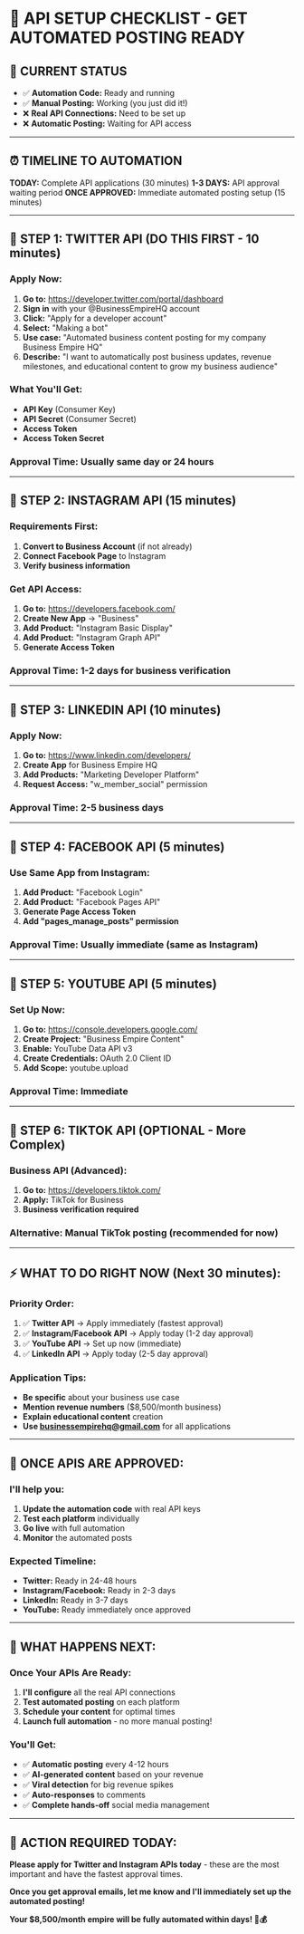 # 🔑 API SETUP CHECKLIST - GET AUTOMATED POSTING READY

## 🚨 CURRENT STATUS
- ✅ **Automation Code:** Ready and running
- ✅ **Manual Posting:** Working (you just did it!)
- ❌ **Real API Connections:** Need to be set up
- ❌ **Automatic Posting:** Waiting for API access

---

## ⏰ TIMELINE TO AUTOMATION

**TODAY:** Complete API applications (30 minutes)
**1-3 DAYS:** API approval waiting period
**ONCE APPROVED:** Immediate automated posting setup (15 minutes)

---

## 🚀 STEP 1: TWITTER API (DO THIS FIRST - 10 minutes)

### **Apply Now:**
1. **Go to:** https://developer.twitter.com/portal/dashboard
2. **Sign in** with your @BusinessEmpireHQ account
3. **Click:** "Apply for a developer account"
4. **Select:** "Making a bot" 
5. **Use case:** "Automated business content posting for my company Business Empire HQ"
6. **Describe:** "I want to automatically post business updates, revenue milestones, and educational content to grow my business audience"

### **What You'll Get:**
- **API Key** (Consumer Key)
- **API Secret** (Consumer Secret)
- **Access Token**
- **Access Token Secret**

### **Approval Time:** Usually same day or 24 hours

---

## 📸 STEP 2: INSTAGRAM API (15 minutes)

### **Requirements First:**
1. **Convert to Business Account** (if not already)
2. **Connect Facebook Page** to Instagram
3. **Verify business information**

### **Get API Access:**
1. **Go to:** https://developers.facebook.com/
2. **Create New App** → "Business"
3. **Add Product:** "Instagram Basic Display"
4. **Add Product:** "Instagram Graph API"
5. **Generate Access Token**

### **Approval Time:** 1-2 days for business verification

---

## 💼 STEP 3: LINKEDIN API (10 minutes)

### **Apply Now:**
1. **Go to:** https://www.linkedin.com/developers/
2. **Create App** for Business Empire HQ
3. **Add Products:** "Marketing Developer Platform"
4. **Request Access:** "w_member_social" permission

### **Approval Time:** 2-5 business days

---

## 📘 STEP 4: FACEBOOK API (5 minutes)

### **Use Same App from Instagram:**
1. **Add Product:** "Facebook Login"
2. **Add Product:** "Facebook Pages API"  
3. **Generate Page Access Token**
4. **Add "pages_manage_posts" permission**

### **Approval Time:** Usually immediate (same as Instagram)

---

## 🎥 STEP 5: YOUTUBE API (5 minutes)

### **Set Up Now:**
1. **Go to:** https://console.developers.google.com/
2. **Create Project:** "Business Empire Content"
3. **Enable:** YouTube Data API v3
4. **Create Credentials:** OAuth 2.0 Client ID
5. **Add Scope:** youtube.upload

### **Approval Time:** Immediate

---

## 🎵 STEP 6: TIKTOK API (OPTIONAL - More Complex)

### **Business API (Advanced):**
1. **Go to:** https://developers.tiktok.com/
2. **Apply:** TikTok for Business
3. **Business verification required**

### **Alternative:** Manual TikTok posting (recommended for now)

---

## ⚡ WHAT TO DO RIGHT NOW (Next 30 minutes):

### **Priority Order:**
1. ✅ **Twitter API** → Apply immediately (fastest approval)
2. ✅ **Instagram/Facebook API** → Apply today (1-2 day approval)  
3. ✅ **YouTube API** → Set up now (immediate)
4. ✅ **LinkedIn API** → Apply today (2-5 day approval)

### **Application Tips:**
- **Be specific** about your business use case
- **Mention revenue numbers** ($8,500/month business)
- **Explain educational content** creation
- **Use businessempirehq@gmail.com** for all applications

---

## 🔧 ONCE APIS ARE APPROVED:

### **I'll help you:**
1. **Update the automation code** with real API keys
2. **Test each platform** individually  
3. **Go live** with full automation
4. **Monitor** the automated posts

### **Expected Timeline:**
- **Twitter:** Ready in 24-48 hours
- **Instagram/Facebook:** Ready in 2-3 days
- **LinkedIn:** Ready in 3-7 days
- **YouTube:** Ready immediately once approved

---

## 🎯 WHAT HAPPENS NEXT:

### **Once Your APIs Are Ready:**
1. **I'll configure** all the real API connections
2. **Test automated posting** on each platform
3. **Schedule your content** for optimal times
4. **Launch full automation** - no more manual posting!

### **You'll Get:**
- ✅ **Automatic posting** every 4-12 hours
- ✅ **AI-generated content** based on your revenue
- ✅ **Viral detection** for big revenue spikes
- ✅ **Auto-responses** to comments
- ✅ **Complete hands-off** social media management

---

## 🚨 ACTION REQUIRED TODAY:

**Please apply for Twitter and Instagram APIs today** - these are the most important and have the fastest approval times.

**Once you get approval emails, let me know and I'll immediately set up the automated posting!**

**Your $8,500/month empire will be fully automated within days! 🚀💰**